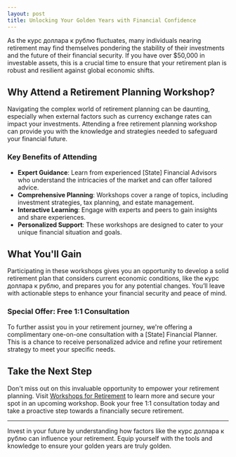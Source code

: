 ```yaml
---
layout: post
title: Unlocking Your Golden Years with Financial Confidence
---
```



As the курс доллара к рублю fluctuates, many individuals nearing retirement may find themselves pondering the stability of their investments and the future of their financial security. If you have over $50,000 in investable assets, this is a crucial time to ensure that your retirement plan is robust and resilient against global economic shifts.

## Why Attend a Retirement Planning Workshop?

Navigating the complex world of retirement planning can be daunting, especially when external factors such as currency exchange rates can impact your investments. Attending a free retirement planning workshop can provide you with the knowledge and strategies needed to safeguard your financial future.

### Key Benefits of Attending

- **Expert Guidance**: Learn from experienced [State] Financial Advisors who understand the intricacies of the market and can offer tailored advice.
- **Comprehensive Planning**: Workshops cover a range of topics, including investment strategies, tax planning, and estate management.
- **Interactive Learning**: Engage with experts and peers to gain insights and share experiences.
- **Personalized Support**: These workshops are designed to cater to your unique financial situation and goals.

## What You'll Gain

Participating in these workshops gives you an opportunity to develop a solid retirement plan that considers current economic conditions, like the курс доллара к рублю, and prepares you for any potential changes. You’ll leave with actionable steps to enhance your financial security and peace of mind.

### Special Offer: Free 1:1 Consultation

To further assist you in your retirement journey, we're offering a complimentary one-on-one consultation with a [State] Financial Planner. This is a chance to receive personalized advice and refine your retirement strategy to meet your specific needs.

## Take the Next Step

Don't miss out on this invaluable opportunity to empower your retirement planning. Visit [Workshops for Retirement](https://workshopsforretirement.com) to learn more and secure your spot in an upcoming workshop. Book your free 1:1 consultation today and take a proactive step towards a financially secure retirement.

---

Invest in your future by understanding how factors like the курс доллара к рублю can influence your retirement. Equip yourself with the tools and knowledge to ensure your golden years are truly golden.